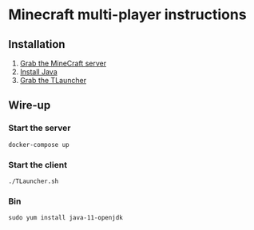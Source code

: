 # Minecraft multi-player instructions

## Installation

1. [Grab the MineCraft server](https://github.com/itzg/docker-minecraft-server/)
2. [Install Java](https://tlauncher.org/en/install-java.html#install-java-linux)
3. [Grab the TLauncher](https://tlauncher.org/en/install-java.html)

## Wire-up

### Start the server

```shell-script
docker-compose up
```

### Start the client

```shell-script
./TLauncher.sh
```

### Bin

```shell-script
sudo yum install java-11-openjdk
```
